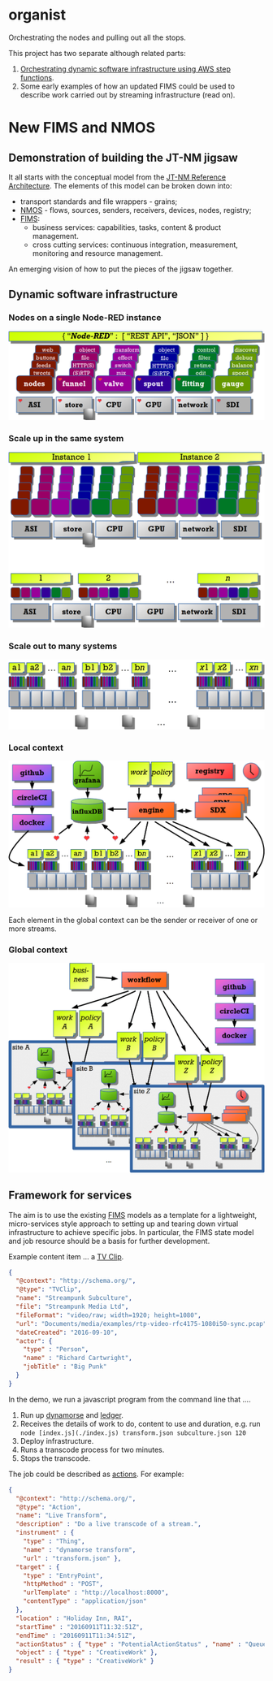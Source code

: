 # organist
Orchestrating the nodes and pulling out all the stops.

This project has two separate although related parts:

1. [Orchestrating dynamic software infrastructure using AWS step functions](./aws.md).
2. Some early examples of how an updated FIMS could be used to describe work carried out by streaming infrastructure (read on).

# New FIMS and NMOS

## Demonstration of building the JT-NM jigsaw

It all starts with the conceptual model from the [JT-NM Reference Architecture](file:///C:/users/sparkpunk/Google%20Drive/Streampunk%20Drive/tech/specs/jtnm/JT-NMReferenceArchitecturev1.0%20150904%20FINAL.pdf). The elements of this model can be broken down into:

* transport standards and file wrappers - grains;
* [NMOS](http://www.nmos.tv/) - flows, sources, senders, receivers, devices, nodes, registry;
* [FIMS](http://www.fims.tv/):
  * business services: capabilities, tasks, content & product management.
  * cross cutting services: continuous integration, measurement, monitoring and resource management.

An emerging vision of how to put the pieces of the jigsaw together.

## Dynamic software infrastructure

### Nodes on a single Node-RED instance

![basic platform](images/basic-platform1.png)

### Scale up in the same system

![scale up](images/scaleup.png)

### Scale out to many systems

![scale out](images/scaleout.png)

### Local context

![local context](images/local-context.png)

Each element in the global context can be the sender or receiver of one or more streams.

### Global context

![global context](images/global-context.png)

## Framework for services

The aim is to use the existing [FIMS](/fims-tv/fims) models as a template for a lightweight, micro-services style approach to setting up and tearing down virtual infrastructure to achieve specific jobs. In particular, the FIMS state model and job resource should be a basis for further development.

Example content item ... a [TV Clip](http://www.schema.org/TVClip).

```json
{
  "@context": "http://schema.org/",
  "@type": "TVClip",
  "name": "Streampunk Subculture",
  "file": "Streampunk Media Ltd",
  "fileFormat": "video/raw; width=1920; height=1080",
  "url": "Documents/media/examples/rtp-video-rfc4175-1080i50-sync.pcap",
  "dateCreated": "2016-09-10",
  "actor": {
    "type" : "Person",
    "name" : "Richard Cartwright",
    "jobTitle" : "Big Punk"
  }
}
```

In the demo, we run a javascript program from the command line that ....

1. Run up [dynamorse](/Streampunk/dynamorse) and [ledger](/Streampunk/ledger).
2. Receives the details of work to do, content to use and duration, e.g. run `node [index.js](./index.js) transform.json subculture.json 120`
3. Deploy infrastructure.
4. Runs a transcode process for two minutes.
5. Stops the transcode.

The job could be described as [actions](http://schema.org/docs/actions.html). For example:

```json
{
  "@context": "http://schema.org/",
  "@type": "Action",
  "name": "Live Transform",
  "description" : "Do a live transcode of a stream.",
  "instrument" : {
    "type" : "Thing",
    "name" : "dynamorse transform",
    "url" : "transform.json" },
  "target" : {
    "type" : "EntryPoint",
    "httpMethod" : "POST",
    "urlTemplate" : "http://localhost:8000",
    "contentType" : "application/json"
  },
  "location" : "Holiday Inn, RAI",
  "startTime" : "20160911T11:32:51Z",
  "endTime" : "20160911T11:34:51Z",
  "actionStatus" : { "type" : "PotentialActionStatus" , "name" : "Queued" },
  "object" : { "type" : "CreativeWork" },
  "result" : { "type" : "CreativeWork" }
}
```
